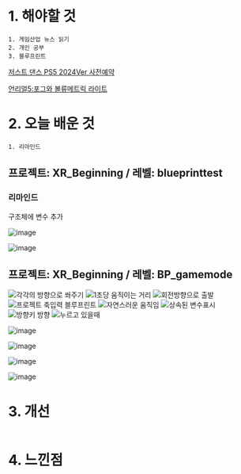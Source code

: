 # 1. 해야할 것
```
1. 게임산업 뉴스 읽기
2. 개인 공부
3. 블루프린트
```
[저스트 댄스 PS5 2024Ver 사전예약](https://www.gamemeca.com/view.php?gid=1742120)

[언리얼5:포그와 볼류메트릭 라이트](https://dev.epicgames.com/community/learning/courses/AdE/unreal-engine-8807c3/BKvR/unreal-engine-61a87d)

# 2. 오늘 배운 것
```
1. 리마인드
```
## 프로젝트: XR_Beginning / 레벨: blueprinttest

### 리마인드
구조체에 변수 추가

![image](https://github.com/JM94Ent/TIL-WIL/assets/143363550/4429ce9d-6176-47d9-b1fd-ccbca8147750)

![image](https://github.com/JM94Ent/TIL-WIL/assets/143363550/51423819-3ada-4350-b8a3-e5cecafe5e6f)

## 프로젝트: XR_Beginning / 레벨: BP_gamemode

![각각의 방향으로 쏴주기](https://github.com/JM94Ent/TIL-WIL/assets/143363550/25e3b2ce-dbb0-4d3c-ac3f-723f79c76064)
![1초당 움직이는 거리](https://github.com/JM94Ent/TIL-WIL/assets/143363550/9ac21c02-7b58-4204-950b-5a90c51e8344)
![회전방향으로 출발](https://github.com/JM94Ent/TIL-WIL/assets/143363550/25f16faa-109d-44c3-8b71-e9fd7894d2ad)
![프로젝트 축입력 블루프린트](https://github.com/JM94Ent/TIL-WIL/assets/143363550/3b6a3a92-fc30-4c11-b6bf-6f755cce1cc1)
![자연스러운 움직임](https://github.com/JM94Ent/TIL-WIL/assets/143363550/3769acdf-025b-4e07-bcc9-7fbda684df4d)
![상속된 변수표시](https://github.com/JM94Ent/TIL-WIL/assets/143363550/ee8616c7-e385-4768-84bb-bfa71684e1ca)
![방향키 방향](https://github.com/JM94Ent/TIL-WIL/assets/143363550/b399ac04-f477-4996-a8e1-4bf664e89c2d)
![누르고 있을때](https://github.com/JM94Ent/TIL-WIL/assets/143363550/0fdd8804-c7b3-425a-b613-0f24b4e483c0)

![image](https://github.com/JM94Ent/TIL-WIL/assets/143363550/efb7f061-9894-4041-a8eb-2a914e49a942)

![image](https://github.com/JM94Ent/TIL-WIL/assets/143363550/7ef9d042-b5b3-45ee-97cd-5e518b5d051e)

![image](https://github.com/JM94Ent/TIL-WIL/assets/143363550/de990e28-0969-47c5-b37a-ac796500267c)

![image](https://github.com/JM94Ent/TIL-WIL/assets/143363550/54750dc8-5d00-4648-8f64-85a32c2be482)



# 3. 개선
```

```

# 4. 느낀점
```

```

